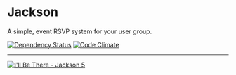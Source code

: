# Jackson

A simple, event RSVP system for your user group.

[![Dependency Status](https://gemnasium.com/philtr/jackson.png)](https://gemnasium.com/philtr/jackson)
[![Code Climate](https://codeclimate.com/github/philtr/jackson.png)](https://codeclimate.com/github/philtr/jackson)

---

[![I'll Be There - Jackson 5](http://cl.ly/PdBb)](http://youtu.be/J6pAxF2br_U)

